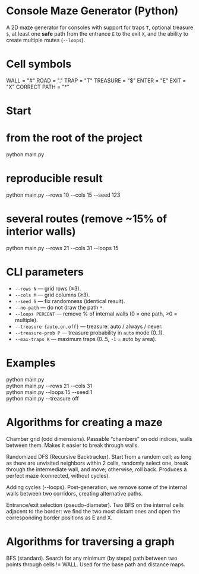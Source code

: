 # Console Maze Generator (Python)

A 2D maze generator for consoles with support for traps `T`, optional treasure `$`, 
at least one **safe** path from the entrance `E` to the exit `X`, 
and the ability to create multiple routes (`--loops`).

# Cell symbols

WALL = "#"
ROAD = "."
TRAP = "T"
TREASURE = "$"
ENTER = "E"
EXIT = "X"
CORRECT PATH = "*"

# Start

# from the root of the project

python main.py

# reproducible result
python main.py --rows 10 --cols 15 --seed 123

# several routes (remove ~15% of interior walls)
python main.py --rows 21 --cols 31 --loops 15

# CLI parameters

- `--rows N` — grid rows (≥3).
- `--cols M` — grid columns (≥3).
- `--seed S` — fix randomness (identical result).
- `--no-path` — do not draw the path `*`.  
- `--loops PERCENT` — remove % of internal walls (0 = one path, >0 = multiple).  
- `--treasure {auto,on,off}` — treasure: auto / always / never.  
- `--treasure-prob P` — treasure probability in `auto` mode (0..1).  
- `--max-traps K` — maximum traps (0..5, `-1` = auto by area).


# Examples
python main.py                      
python main.py --rows 21 --cols 31  
python main.py --loops 15 --seed 1  
python main.py --treasure off       

# Algorithms for creating a maze
Chamber grid (odd dimensions). 
Passable “chambers” on odd indices, walls between them. Makes it easier to break through walls.

Randomized DFS (Recursive Backtracker). 
Start from a random cell; as long as there are unvisited neighbors within 2 cells, randomly select one, 
break through the intermediate wall, and move; otherwise, roll back. Produces a perfect maze (connected, without cycles).

Adding cycles (--loops). 
Post-generation, we remove some of the internal walls between two corridors, creating alternative paths.

Entrance/exit selection (pseudo-diameter). 
Two BFS on the internal cells adjacent to the border: 
we find the two most distant ones and open the corresponding border positions as E and X.

# Algorithms for traversing a graph

BFS (standard).
Search for any minimum (by steps) path between two points through cells != WALL.
Used for the base path and distance maps.


